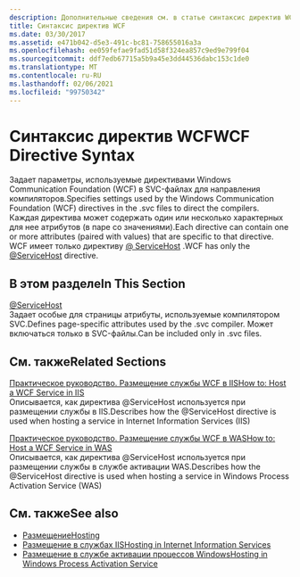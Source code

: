 ```yaml
---
description: Дополнительные сведения см. в статье синтаксис директив WCF.
title: Синтаксис директив WCF
ms.date: 03/30/2017
ms.assetid: e471b042-d5e3-491c-bc81-758655016a3a
ms.openlocfilehash: ee059fefae9fad51d58f324ea857c9ed9e799f04
ms.sourcegitcommit: ddf7edb67715a5b9a45e3dd44536dabc153c1de0
ms.translationtype: MT
ms.contentlocale: ru-RU
ms.lasthandoff: 02/06/2021
ms.locfileid: "99750342"
---
```

# <a name="wcf-directive-syntax"></a><span data-ttu-id="c8ac8-103">Синтаксис директив WCF</span><span class="sxs-lookup"><span data-stu-id="c8ac8-103">WCF Directive Syntax</span></span>

<span data-ttu-id="c8ac8-104">Задает параметры, используемые директивами Windows Communication Foundation (WCF) в SVC-файлах для направления компиляторов.</span><span class="sxs-lookup"><span data-stu-id="c8ac8-104">Specifies settings used by the Windows Communication Foundation (WCF) directives in the .svc files to direct the compilers.</span></span> <span data-ttu-id="c8ac8-105">Каждая директива может содержать один или несколько характерных для нее атрибутов (в паре со значениями).</span><span class="sxs-lookup"><span data-stu-id="c8ac8-105">Each directive can contain one or more attributes (paired with values) that are specific to that directive.</span></span> <span data-ttu-id="c8ac8-106">WCF имеет только директиву [ \@ ServiceHost](servicehost.md) .</span><span class="sxs-lookup"><span data-stu-id="c8ac8-106">WCF has only the [\@ServiceHost](servicehost.md) directive.</span></span>  
  
## <a name="in-this-section"></a><span data-ttu-id="c8ac8-107">В этом разделе</span><span class="sxs-lookup"><span data-stu-id="c8ac8-107">In This Section</span></span>  

 [@ServiceHost](servicehost.md)  
 <span data-ttu-id="c8ac8-108">Задает особые для страницы атрибуты, используемые компилятором SVC.</span><span class="sxs-lookup"><span data-stu-id="c8ac8-108">Defines page-specific attributes used by the .svc compiler.</span></span> <span data-ttu-id="c8ac8-109">Может включаться только в SVC-файлы.</span><span class="sxs-lookup"><span data-stu-id="c8ac8-109">Can be included only in .svc files.</span></span>  
  
## <a name="related-sections"></a><span data-ttu-id="c8ac8-110">См. также</span><span class="sxs-lookup"><span data-stu-id="c8ac8-110">Related Sections</span></span>  

 [<span data-ttu-id="c8ac8-111">Практическое руководство. Размещение службы WCF в IIS</span><span class="sxs-lookup"><span data-stu-id="c8ac8-111">How to: Host a WCF Service in IIS</span></span>](../../../wcf/feature-details/how-to-host-a-wcf-service-in-iis.md)  
 <span data-ttu-id="c8ac8-112">Описывается, как директива @ServiceHost используется при размещении службы в IIS.</span><span class="sxs-lookup"><span data-stu-id="c8ac8-112">Describes how the @ServiceHost directive is used when hosting a service in Internet Information Services (IIS)</span></span>  
  
 [<span data-ttu-id="c8ac8-113">Практическое руководство. Размещение службы WCF в WAS</span><span class="sxs-lookup"><span data-stu-id="c8ac8-113">How to: Host a WCF Service in WAS</span></span>](../../../wcf/feature-details/how-to-host-a-wcf-service-in-was.md)  
 <span data-ttu-id="c8ac8-114">Описывается, как директива @ServiceHost используется при размещении службы в службе активации WAS.</span><span class="sxs-lookup"><span data-stu-id="c8ac8-114">Describes how the @ServiceHost directive is used when hosting a service in Windows Process Activation Service (WAS)</span></span>  
  
## <a name="see-also"></a><span data-ttu-id="c8ac8-115">См. также</span><span class="sxs-lookup"><span data-stu-id="c8ac8-115">See also</span></span>

- [<span data-ttu-id="c8ac8-116">Размещение</span><span class="sxs-lookup"><span data-stu-id="c8ac8-116">Hosting</span></span>](../../../wcf/feature-details/hosting.md)
- [<span data-ttu-id="c8ac8-117">Размещение в службах IIS</span><span class="sxs-lookup"><span data-stu-id="c8ac8-117">Hosting in Internet Information Services</span></span>](../../../wcf/feature-details/hosting-in-internet-information-services.md)
- [<span data-ttu-id="c8ac8-118">Размещение в службе активации процессов Windows</span><span class="sxs-lookup"><span data-stu-id="c8ac8-118">Hosting in Windows Process Activation Service</span></span>](../../../wcf/feature-details/hosting-in-windows-process-activation-service.md)
